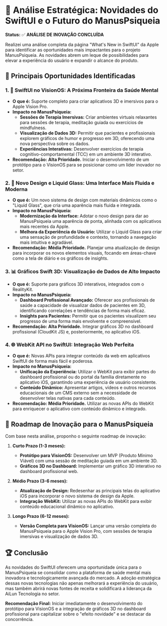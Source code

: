 # 🚀 Análise Estratégica: Novidades do SwiftUI e o Futuro do ManusPsiqueia

**Status:** ✅ **ANÁLISE DE INOVAÇÃO CONCLUÍDA**

Realizei uma análise completa da página "What's New in SwiftUI" da Apple para identificar as oportunidades mais impactantes para o projeto ManusPsiqueia. As novidades abrem um leque de possibilidades para elevar a experiência do usuário e expandir o alcance do produto.

## 🎯 **Principais Oportunidades Identificadas**

### **1. 🔮 SwiftUI no VisionOS: A Próxima Fronteira da Saúde Mental**

-   **O que é:** Suporte completo para criar aplicativos 3D e imersivos para o Apple Vision Pro.
-   **Impacto no ManusPsiqueia:**
    -   **Sessões de Terapia Imersivas:** Criar ambientes virtuais relaxantes para sessões de terapia, meditação guiada ou exercícios de mindfulness.
    -   **Visualização de Dados 3D:** Permitir que pacientes e profissionais explorem gráficos de humor e progresso em 3D, oferecendo uma nova perspectiva sobre os dados.
    -   **Experiências Interativas:** Desenvolver exercícios de terapia cognitivo-comportamental (TCC) em um ambiente 3D interativo.
-   **Recomendação:** **Alta Prioridade.** Iniciar o desenvolvimento de um protótipo para o VisionOS para se posicionar como um líder inovador no setor.

### **2. 🎨 Novo Design e Liquid Glass: Uma Interface Mais Fluida e Moderna**

-   **O que é:** Um novo sistema de design com materiais dinâmicos como o "Liquid Glass", que cria uma aparência mais fluida e integrada.
-   **Impacto no ManusPsiqueia:**
    -   **Modernização da Interface:** Adotar o novo design para dar ao ManusPsiqueia uma aparência de ponta, alinhada com os aplicativos mais recentes da Apple.
    -   **Melhora da Experiência do Usuário:** Utilizar o Liquid Glass para criar uma sensação de profundidade e contexto, tornando a navegação mais intuitiva e agradável.
-   **Recomendação:** **Média Prioridade.** Planejar uma atualização de design para incorporar os novos elementos visuais, focando em áreas-chave como a tela de diário e os gráficos de insights.

### **3. 📊 Gráficos Swift 3D: Visualização de Dados de Alto Impacto**

-   **O que é:** Suporte para gráficos 3D interativos, integrados com o RealityKit.
-   **Impacto no ManusPsiqueia:**
    -   **Dashboard Profissional Avançado:** Oferecer aos profissionais de saúde a capacidade de visualizar dados de pacientes em 3D, identificando correlações e tendências de forma mais eficaz.
    -   **Insights para Pacientes:** Permitir que os pacientes visualizem seu progresso de uma forma mais envolvente e compreensível.
-   **Recomendação:** **Alta Prioridade.** Integrar gráficos 3D no dashboard profissional (CloudKit JS) e, posteriormente, no aplicativo iOS.

### **4. 🌐 WebKit API no SwiftUI: Integração Web Perfeita**

-   **O que é:** Novas APIs para integrar conteúdo da web em aplicativos SwiftUI de forma mais fácil e poderosa.
-   **Impacto no ManusPsiqueia:**
    -   **Unificação da Experiência:** Utilizar o WebKit para exibir partes do dashboard profissional ou do portal da família diretamente no aplicativo iOS, garantindo uma experiência de usuário consistente.
    -   **Conteúdo Dinâmico:** Apresentar artigos, vídeos e outros recursos educacionais de um CMS externo sem a necessidade de desenvolver telas nativas para cada conteúdo.
-   **Recomendação:** **Média Prioridade.** Utilizar as novas APIs do WebKit para enriquecer o aplicativo com conteúdo dinâmico e integrado.

## 🚀 **Roadmap de Inovação para o ManusPsiqueia**

Com base nesta análise, proponho o seguinte roadmap de inovação:

1.  **Curto Prazo (1-3 meses):**
    -   **Protótipo para VisionOS:** Desenvolver um MVP (Produto Mínimo Viável) com uma sessão de meditação guiada em um ambiente 3D.
    -   **Gráficos 3D no Dashboard:** Implementar um gráfico 3D interativo no dashboard profissional web.

2.  **Médio Prazo (3-6 meses):**
    -   **Atualização de Design:** Redesenhar as principais telas do aplicativo iOS para incorporar o novo sistema de design da Apple.
    -   **Integração WebKit:** Utilizar as novas APIs do WebKit para exibir conteúdo educacional dinâmico no aplicativo.

3.  **Longo Prazo (6-12 meses):**
    -   **Versão Completa para VisionOS:** Lançar uma versão completa do ManusPsiqueia para o Apple Vision Pro, com sessões de terapia imersivas e visualização de dados 3D.

## 🏆 **Conclusão**

As novidades do SwiftUI oferecem uma oportunidade única para o ManusPsiqueia se consolidar como a plataforma de saúde mental mais inovadora e tecnologicamente avançada do mercado. A adoção estratégica dessas novas tecnologias não apenas melhorará a experiência do usuário, mas também abrirá novas fontes de receita e solidificará a liderança da AiLun Tecnologia no setor.

**Recomendação Final:** Iniciar imediatamente o desenvolvimento do protótipo para VisionOS e a integração de gráficos 3D no dashboard profissional para capitalizar sobre o "efeito novidade" e se destacar da concorrência.
